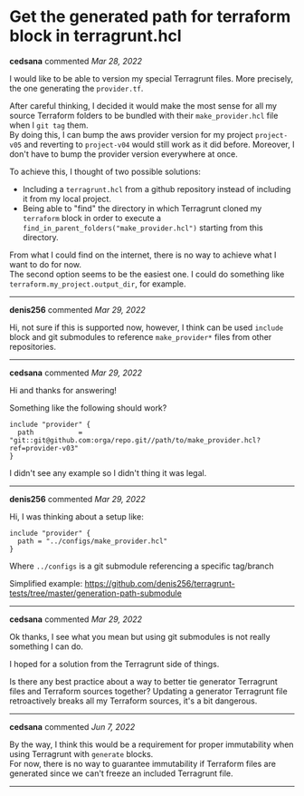 # Get the generated path for terraform block in terragrunt.hcl

**cedsana** commented *Mar 28, 2022*

I would like to be able to version my special Terragrunt files. More precisely, the one generating the `provider.tf`.

After careful thinking, I decided it would make the most sense for all my source Terraform folders to be bundled with their `make_provider.hcl` file when I `git tag` them.  
By doing this, I can bump the aws provider version for my project `project-v05` and reverting to `project-v04` would still work as it did before. Moreover, I don't have to bump the provider version everywhere at once.

To achieve this, I thought of two possible solutions:
- Including a `terragrunt.hcl` from a github repository instead of including it from my local project.
- Being able to "find" the directory in which Terragrunt cloned my `terraform` block in order to execute a `find_in_parent_folders("make_provider.hcl")` starting from this directory.

From what I could find on the internet, there is no way to achieve what I want to do for now.  
The second option seems to be the easiest one. I could do something like `terraform.my_project.output_dir`, for example.
<br />
***


**denis256** commented *Mar 29, 2022*

Hi,
not sure if this is supported now, however, I think can be used `include` block and git submodules to reference `make_provider*` files from other repositories.
***

**cedsana** commented *Mar 29, 2022*

Hi and thanks for answering!

Something like the following should work?  

```
include "provider" {
  path           = "git::git@github.com:orga/repo.git//path/to/make_provider.hcl?ref=provider-v03"
}
```

I didn't see any example so I didn't thing it was legal.
***

**denis256** commented *Mar 29, 2022*

Hi,
I was thinking about a setup like:

```
include "provider" {
  path = "../configs/make_provider.hcl"
}
```

Where `../configs` is a git submodule referencing a specific tag/branch

Simplified example:
https://github.com/denis256/terragrunt-tests/tree/master/generation-path-submodule

***

**cedsana** commented *Mar 29, 2022*

Ok thanks, I see what you mean but using git submodules is not really something I can do.

I hoped for a solution from the Terragrunt side of things.

Is there any best practice about a way to better tie generator Terragrunt files and Terraform sources together? Updating a generator Terragrunt file retroactively breaks all my Terraform sources, it's a bit dangerous.
***

**cedsana** commented *Jun 7, 2022*

By the way, I think this would be a requirement for proper immutability when using Terragrunt with `generate` blocks.  
For now, there is no way to guarantee immutability if Terraform files are generated since we can't freeze an included Terragrunt file.
***

